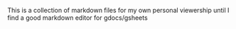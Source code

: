 This is a collection of markdown files for my own personal viewership until I find a good markdown editor for gdocs/gsheets
